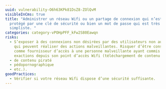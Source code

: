 ```yaml
---
uuid: vulnerability-O6h63KPk81DsZ8-ZOlQvM
visibleInCms: true
title: "Administrer un réseau Wifi ou un partage de connexion qui n’est pas
  protégé par une clé de sécurité ou bien un mot de passe qui est très
  simpliste. "
categories: category-vPOHpPFF_kFw2S80Eawqn
risks:
  - S’exposer à des connexions non désirées par des utilisateurs non autorisés
    qui peuvent réaliser des actions malveillantes. Risquer d’être considéré
    comme fournisseur d’accès à une personne malveillante ayant commis des
    exactions depuis son point d’accès Wifi (téléchargement de contenu illégal
  - de contenu piraté
  - pédopornographique
  - etc.).
goodPractices:
  - Vérifier si votre réseau Wifi dispose d’une sécurité suffisante.
---
```

